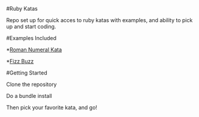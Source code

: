 #Ruby Katas

Repo set up for quick acces to ruby katas with examples, and ability to pick up and start coding. 

#Examples Included

*[Roman Numeral Kata](http://codingdojo.org/cgi-bin/index.pl?KataRomanNumerals)

*[Fizz Buzz](http://codingdojo.org/cgi-bin/index.pl?KataFizzBuzz)



#Getting Started

  Clone the repository

  Do a bundle install 

  Then pick your favorite kata, and go!



